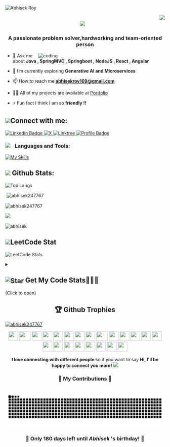 <!-- ![Abhisek Roy](https://user-images.githubusercontent.com/69287212/196266752-97430395-831c-4588-abb1-0174c7bd4420.gif) -->

![Abhisek Roy](https://github.com/user-attachments/assets/3bf2adf8-ea4f-4d9c-a6db-b01a1da41855)


<img align="right" src="https://visitor-badge.laobi.icu/badge?page_id=salesp07.salesp07" />


<h2 align="center">
  <img src="https://readme-typing-svg.herokuapp.com/?font=Righteous&size=35&center=true&vCenter=true&width=500&height=70&duration=4000&lines=Hi+There!+👋;+I'm+Abhisek+Roy;Full-Stack+Software+Developer;+Open+Source+Contributor;" />
</h2>


<h3 align="center">A passionate problem solver,hardworking and team-oriented person </h3>


<img align="right" alt="coding" width="400" src="https://cdn.dribbble.com/users/926537/screenshots/4502924/python-2.gif">
<!-- <p align="left"> <a href="https://twitter.com/abhisekroy169" target="blank"><img src="[https://img.shields.io/twitter/follow/abhisekroy169?logo=twitter&style=for-the-badge]" alt="abhisekroy169" /></a> </p> -->

- 💬 Ask me about **Java , SpringMVC , Springboot , NodeJS , React , Angular**

- 🌱 I’m currently exploring **Generative AI and Microservices**

- 📫 How to reach me **abhisekroy169@gmail.com**

- 👨‍💻 All of my projects are available at [Portfolio](https://abhisek247767.github.io/AbhisekRoy-SDE/)

- ⚡ Fun fact I think I am so **friendly !!**



<h2><img src="https://raw.githubusercontent.com/ShahriarShafin/ShahriarShafin/main/Assets/handshake.gif" width="60">Connect with me:</h2>
<div id="badges">
  
   <a href="https://www.linkedin.com/in/royabhisek247767/">
    <img src="https://img.shields.io/badge/Linkedin-blue?style=for-the-badge&logo=linkedin&logoColor=white" alt="Linkedin Badge"/>

<a href="https://x.com/abhisekroy169">
  <img src="https://img.shields.io/badge/X-%23000000.svg?style=for-the-badge&logo=X&logoColor=white"
       alt="X" />
</a>

<a href="https://linktr.ee/abhisekroy">
  <img src="https://img.shields.io/badge/linktree-1de9b6?style=for-the-badge&logo=linktree&logoColor=white"
       alt="Linktree" />
</a>


  </a>
   <a href="https://abhisek247767.github.io/AbhisekRoy-SDE/">
    <img src="https://img.shields.io/badge/Profile-B7472A?style=for-the-badge&logo=Profile&logoColor=white" alt="Profile Badge"/>
  </a>
  
</div>



<h3 align="left"><img align='left' src="https://raw.githubusercontent.com/Tarikul-Islam-Anik/Animated-Fluent-Emojis/master/Emojis/Travel%20and%20places/Rocket.png" width="30" align="center">Languages and Tools:</h3>


[![My Skills](https://skillicons.dev/icons?i=html,css,js,react,redux,yarn,npm,vite,vercel,ts,angular,tailwind,jest,nodejs,express,nginx,java,maven,spring,hibernate,c,cpp,python,postman,jenkins,linux,ubuntu,rabbitmq,mongodb,mysql,github,gitlab,git,elasticsearch,vscode,sublime,postgres,docker,aws,redis&perline=20)](https://skillicons.dev)

<h2><img src="https://media4.giphy.com/media/MIGbtLZoVjbl0bYbAd/giphy.gif?cid=ecf05e472t2h0i8d7dcjaoau9iqtchhr899hxmpxzzgc7lyw&rid=giphy.gif" width="30">    Github Stats:</h2>

<!--<p><img align="left" src="https://github-readme-stats.vercel.app/api/top-langs?username=abhisek247767&theme=aura&show_icons=true&locale=en&layout=compact" alt="abhisek247767" /></p>-->
![Top Langs](https://github-readme-stats.vercel.app/api/top-langs?username=abhisek247767&theme=aura&show_icons=true&locale=en&layout=compact&hide=jupyter%20notebook,HTML,SCSS)


<p>&nbsp;<img align="center" src="https://github-readme-stats.vercel.app/api?username=abhisek247767&theme=aura&show_icons=true&locale=en" alt="abhisek247767"/></p>

<p><img align="center" src="https://github-readme-streak-stats.herokuapp.com/?user=abhisek247767&&theme=tokyonight" alt="abhisek247767"/></p>



![](http://github-profile-summary-cards.vercel.app/api/cards/profile-details?username=abhisek247767&theme=aura) 
<p align="left">
  <img src="https://github-contributor-stats.vercel.app/api?username=abhisek247767&layout=compact&limit=5&theme=aura&hide_border=true&combine_all_yearly_contributions=true" alt="abhisek"" />
</p>


<h2><img src="https://media4.giphy.com/media/MIGbtLZoVjbl0bYbAd/giphy.gif?cid=ecf05e472t2h0i8d7dcjaoau9iqtchhr899hxmpxzzgc7lyw&rid=giphy.gif" width="30">LeetCode Stat</h2>

![LeetCode Stats](https://leetcard.jacoblin.cool/abhisek247767?theme=wtf&font=Chenla)





<details>	
    <summary><h2><img src="https://raw.githubusercontent.com/Tarikul-Islam-Anik/Animated-Fluent-Emojis/master/Emojis/Travel%20and%20places/Star.png" alt="Star" width="30" align=center /> Get My Code Stats👨🏻‍💻</h2>(Click to open)</summary><br>
<!--START_SECTION:waka-->


**I'm an Early 🐤** 

```text
🌞 Morning                1690 commits        ████████░░░░░░░░░░░░░░░░░   32.94 % 
🌆 Daytime                2078 commits        ██████████░░░░░░░░░░░░░░░   40.51 % 
🌃 Evening                869 commits         ████░░░░░░░░░░░░░░░░░░░░░   16.94 % 
🌙 Night                  493 commits         ██░░░░░░░░░░░░░░░░░░░░░░░   09.61 % 
```
📅 **I'm Most Productive on Tuesday** 

```text
Monday                   90 commits         ████░░░░░░░░░░░░░░░░░░░░░   17.62 % 
Tuesday                  133 commits        ██████░░░░░░░░░░░░░░░░░░░   25.96 % 
Wednesday                104 commits        █████░░░░░░░░░░░░░░░░░░░░   20.31 % 
Thursday                 32 commits         ██░░░░░░░░░░░░░░░░░░░░░░░   06.39 % 
Friday                   30 commits         █░░░░░░░░░░░░░░░░░░░░░░░░   05.85 % 
Saturday                 43 commits         ██░░░░░░░░░░░░░░░░░░░░░░░   08.48 % 
Sunday                   78 commits         ████░░░░░░░░░░░░░░░░░░░░░   15.38 % 
```


📊 **This Week I Spent My Time On** 

```text
🕑︎ Time Zone: Asia/Kolkata

💬 Programming Languages: 
JavaScript               10 hrs 10 mins      ████████████████████░░░░░   80.11 % 
TypeScript               2 hrs 3 mins        ███░░░░░░░░░░░░░░░░░░░░░░   10.19 % 
Java                     1 hr 19 mins        ██░░░░░░░░░░░░░░░░░░░░░░░   06.53 % 
HTML                     14 mins             ░░░░░░░░░░░░░░░░░░░░░░░░░   01.22 % 
Other                    9 mins              ░░░░░░░░░░░░░░░░░░░░░░░░░   00.76 % 

🐱‍💻 Projects: 
SproutsAI Website        8 hrs 19 mins       ██████████░░░░░░░░░░░░░░░   41.19 % 
Open Surce Contribution  1 hr 58 mins        ██░░░░░░░░░░░░░░░░░░░░░░░   09.74 % 
Frontend - Late          1 hr 46 mins        ██░░░░░░░░░░░░░░░░░░░░░░░   08.77 % 
Error-frontend           1 hr 43 mins        ██░░░░░░░░░░░░░░░░░░░░░░░   08.58 % 
Backend                  1 hr 27 mins        ██░░░░░░░░░░░░░░░░░░░░░░░   07.18 % 

💻 Operating System: 
Windows                  6 hrs 11 mins      ██████████░░░░░░░░░░░░░░░   40.00 %
Ubuntu                   6 hrs 10 mins      ███████████████░░░░░░░░░░   60.00 %
```

**I Mostly Code in JavaScript** 

```text
JavaScript               21 repos            ███████████░░░░░░░░░░░░░░   45.65 % 
HTML                     8 repos             ████░░░░░░░░░░░░░░░░░░░░░   17.39 % 
CSS                      4 repos             ██░░░░░░░░░░░░░░░░░░░░░░░   08.70 % 
Java                     5 repos             ██░░░░░░░░░░░░░░░░░░░░░░░   06.52 % 
ASP.NET                  1 repo              █░░░░░░░░░░░░░░░░░░░░░░░░   02.17 % 
```

<!--END_SECTION:waka-->
   </details> 
   

<h2 align="center" >🏆 Github Trophies</h2>

 <p align="left"> <a href="https://github.com/ryo-ma/github-profile-trophy"><img src="https://github-profile-trophy.vercel.app/?username=abhisek247767&theme=radical" alt="abhisek247767" /></a></p>


 <div align="center">
    <img src="https://cultofthepartyparrot.com/flags/hd/indiaparrot.gif" width="30" height="30"/>
    <img src="https://cultofthepartyparrot.com/parrots/asyncparrot.gif" width="36" height="30"/>
    <img src="https://cultofthepartyparrot.com/parrots/hd/60fpsparrot.gif" width="30" height="30"/>
    <img src="https://cultofthepartyparrot.com/parrots/hd/jumpingparrot.gif" width="30" height="30"/>
    <img src="https://cultofthepartyparrot.com/parrots/hd/opensourceparrot.gif" width="30" height="30"/>
    <img src="https://cultofthepartyparrot.com/parrots/hd/dealwithitnowparrot.gif" width="30" height="30"/>
    <img src="https://cultofthepartyparrot.com/parrots/hd/hypnoparrotlight.gif" width="30" height="30"/>
    <img src="https://cultofthepartyparrot.com/parrots/databaseparrot.gif" width="30" height="30"/>
    <img src="https://cultofthepartyparrot.com/parrots/fixparrot.gif" width="36" height="30"/>
    <img src="https://cultofthepartyparrot.com/parrots/hd/laptop_parrot.gif" width="30" height="30"/>
    <img src="https://cultofthepartyparrot.com/parrots/hd/spinningparrot.gif" width="30" height="30"/>
    <img src="https://cultofthepartyparrot.com/parrots/hd/levitationparrot.gif" width="30" height="30"/>
    <img src="https://cultofthepartyparrot.com/parrots/hd/meldparrot.gif" width="30" height="30"/>
    <img src="https://cultofthepartyparrot.com/parrots/slomoparrot.gif" width="30" height="30"/>
    <img src="https://cultofthepartyparrot.com/parrots/hd/moonwalkingparrot.gif" width="30" height="30"/>
    <img src="https://cultofthepartyparrot.com/parrots/hd/stableparrot.gif" width="30" height="30"/>
    <img src="https://cultofthepartyparrot.com/parrots/hd/scienceparrot.gif" width="30" height="30"/>
    <img src="https://cultofthepartyparrot.com/parrots/hd/pirateparrot.gif" width="30" height="30"/>
    <img src="https://cultofthepartyparrot.com/parrots/hd/footballparrot.gif" width="30" height="30"/>
    <img src="https://cultofthepartyparrot.com/parrots/hd/illuminatiparrot.gif" width="30" height="30"/>
    <img src="https://cultofthepartyparrot.com/parrots/hd/hypnoparrotdark.gif" width="30" height="30"/>
    <img src="https://cultofthepartyparrot.com/parrots/hd/mustacheparrot.gif" width="30" height="30"/>
</div>

<p align="center"><b>I love connecting with different people</b> so if you want to say <b>Hi, I'll be happy to connect you more!</b> <img src="https://user-images.githubusercontent.com/74038190/241763891-7bb1e704-6026-48f9-8435-2f4d40101348.gif" width="40"></p>

<div align="center">
  <h3>🐍 My Contributions 🐍</h3>
  <br>
  <img alt="snake eating my contributions" src="https://raw.githubusercontent.com/abhisek247767/abhisek247767/output/github-contribution-grid-snake.svg" />
  
</div>

<!-- BIRTHDAY_MESSAGE_START -->
<h3 align="center">🎉 Only <strong>180 days</strong> left until <em>Abhisek </em>'s birthday! 🎂</h3>
<!-- BIRTHDAY_MESSAGE_END -->












